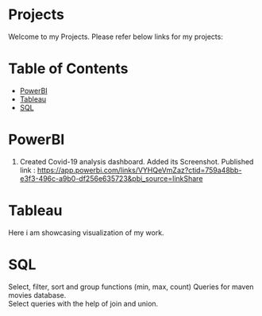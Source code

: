 # Projects

Welcome to my Projects. Please refer below links for my projects:

# Table of Contents

* [PowerBI](#PowerBI)
* [Tableau](#Tableau)
* [SQL](#SQL)



# PowerBI
1. Created Covid-19 analysis dashboard. 
   Added its Screenshot. 
   Published link :
   https://app.powerbi.com/links/VYHQeVmZaz?ctid=759a48bb-e3f3-496c-a9b0-df256e635723&pbi_source=linkShare



# Tableau
Here i am showcasing visualization of my work.

# SQL
Select, filter, sort and group functions (min, max, count) Queries for maven movies database.  
Select queries with the help of join and union.
